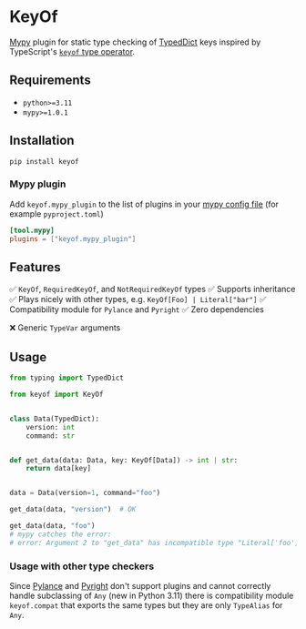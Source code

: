 # KeyOf

[Mypy](https://mypy-lang.org/) plugin for static type checking of [TypedDict](https://peps.python.org/pep-0589/) keys
inspired by TypeScript's [`keyof` type operator](https://www.typescriptlang.org/docs/handbook/2/keyof-types.html).

## Requirements

- `python>=3.11`
- `mypy>=1.0.1`

## Installation

```shell
pip install keyof
```

### Mypy plugin

Add `keyof.mypy_plugin` to the list of plugins in your [mypy config file](https://mypy.readthedocs.io/en/latest/config_file.html)
(for example `pyproject.toml`)

```toml
[tool.mypy]
plugins = ["keyof.mypy_plugin"]
```

## Features

✅ `KeyOf`, `RequiredKeyOf`, and `NotRequiredKeyOf` types
✅ Supports inheritance
✅ Plays nicely with other types, e.g. `KeyOf[Foo] | Literal["bar"]`
✅ Compatibility module for `Pylance` and `Pyright`
✅ Zero dependencies

❌ Generic `TypeVar` arguments

## Usage

```python
from typing import TypedDict

from keyof import KeyOf


class Data(TypedDict):
    version: int
    command: str


def get_data(data: Data, key: KeyOf[Data]) -> int | str:
    return data[key]


data = Data(version=1, command="foo")

get_data(data, "version")  # OK

get_data(data, "foo")
# mypy catches the error:
# error: Argument 2 to "get_data" has incompatible type "Literal['foo']"; expected "Literal['version', 'command']"
```

### Usage with other type checkers

Since [Pylance](https://marketplace.visualstudio.com/items?itemName=ms-python.vscode-pylance) and [Pyright](https://microsoft.github.io/pyright/#/) don't support plugins
and cannot correctly handle subclassing of `Any` (new in Python 3.11) there is compatibility module `keyof.compat` that exports the same types but they are only `TypeAlias` for `Any`.
